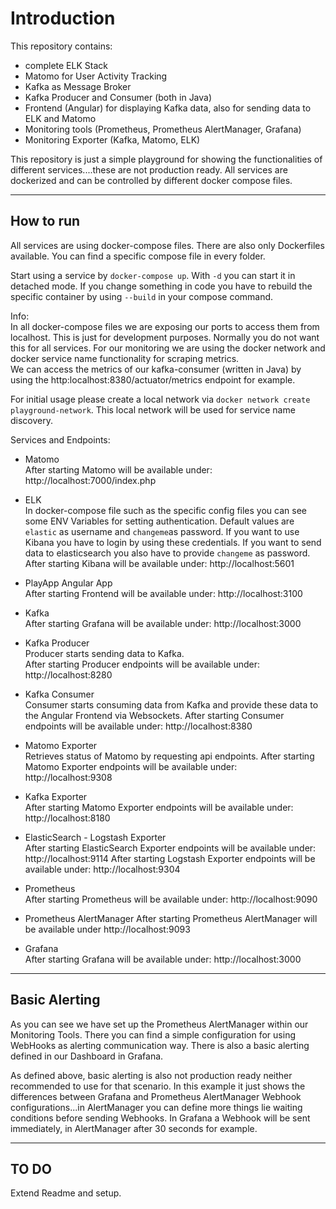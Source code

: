 # Introduction

This repository contains: 
 - complete ELK Stack
 - Matomo for User Activity Tracking
 - Kafka as Message Broker
 - Kafka Producer and Consumer (both in Java)
 - Frontend (Angular) for displaying Kafka data, also for sending data to ELK and Matomo  
 - Monitoring tools (Prometheus, Prometheus AlertManager, Grafana)
 - Monitoring Exporter (Kafka, Matomo, ELK)

This repository is just a simple playground for showing the functionalities of different services....these are not production ready. 
All services are dockerized and can be controlled by different docker compose files. 

---

## How to run

All services are using docker-compose files. There are also only Dockerfiles available. You can find a specific compose file in every folder.

Start using a service by `docker-compose up`. With `-d` you can start it in detached mode. If you change something in code you have to rebuild the specific container by using `--build` in your compose command. 

Info:  
In all docker-compose files we are exposing our ports to access them from localhost. This is just for development purposes. Normally you do not want this for all services.
For our monitoring we are using the docker network and docker service name functionality for scraping metrics.  
We can access the metrics of our kafka-consumer (written in Java) by using the http:localhost:8380/actuator/metrics endpoint for example.

For initial usage please create a local network via `docker network create playground-network`. This local network will be used for service name discovery. 

Services and Endpoints:

 - Matomo  
   After starting Matomo will be available under: http://localhost:7000/index.php

 - ELK  
   In docker-compose file such as the specific config files you can see some ENV Variables for setting authentication.
   Default values are `elastic` as username and `changeme`as password. If you want to use Kibana you have to login by using these credentials.
   If you want to send data to elasticsearch you also have to provide `changeme` as password.    
   After starting Kibana will be available under: http://localhost:5601

 - PlayApp Angular App  
   After starting Frontend will be available under: http://localhost:3100

 - Kafka  
   After starting Grafana will be available under: http://localhost:3000

 - Kafka Producer  
   Producer starts sending data to Kafka.  
   After starting Producer endpoints will be available under: http://localhost:8280

 - Kafka Consumer  
   Consumer starts consuming data from Kafka and provide these data to the Angular Frontend via Websockets.
   After starting Consumer endpoints will be available under: http://localhost:8380

 - Matomo Exporter  
   Retrieves status of Matomo by requesting api endpoints.
   After starting Matomo Exporter endpoints will be available under: http://localhost:9308

 - Kafka Exporter  
   After starting Matomo Exporter endpoints will be available under: http://localhost:8180

 - ElasticSearch - Logstash Exporter  
   After starting ElasticSearch Exporter endpoints will be available under: http://localhost:9114
   After starting Logstash Exporter endpoints will be available under: http://localhost:9304

 - Prometheus  
   After starting Prometheus will be available under: http://localhost:9090

 - Prometheus AlertManager
   After starting Prometheus AlertManager will be available under http://localhost:9093

 - Grafana  
   After starting Grafana will be available under: http://localhost:3000


---

## Basic Alerting

As you can see we have set up the Prometheus AlertManager within our Monitoring Tools. There you can find a simple configuration for using WebHooks as alerting communication way. There is also a basic alerting defined in our Dashboard in Grafana.

As defined above, basic alerting is also not production ready neither recommended to use for that scenario. In this example it just shows the differences between Grafana and Prometheus AlertManager Webhook configurations...in AlertManager you can define more things lie waiting conditions before sending Webhooks. In Grafana a Webhook will be sent immediately, in AlertManager after 30 seconds for example.


---

## TO DO

Extend Readme and setup.
